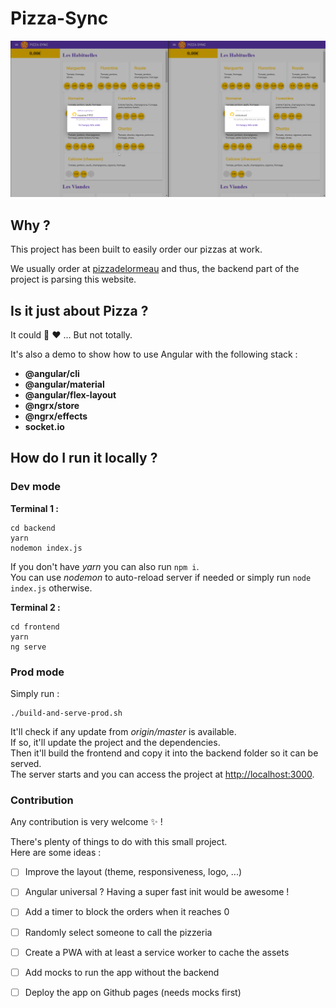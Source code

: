 # Pizza-Sync

![Image](./demo.gif?raw=true)

## Why ?
This project has been built to easily order our pizzas at work.

We usually order at [pizzadelormeau](http://www.pizzadelormeau.com) and thus, the backend part of the project is parsing this website.

## Is it just about Pizza ?
It could :pizza: :heart: ... But not totally.

It's also a demo to show how to use Angular with the following stack :
- **@angular/cli**  
- **@angular/material**  
- **@angular/flex-layout**  
- **@ngrx/store**  
- **@ngrx/effects**  
- **socket.io**  

## How do I run it locally ?
### Dev mode
**Terminal 1 :**
```
cd backend
yarn
nodemon index.js
```
If you don't have *yarn* you can also run `npm i`.  
You can use *nodemon* to auto-reload server if needed or simply run `node index.js` otherwise.

**Terminal 2 :**
```
cd frontend
yarn
ng serve
```

### Prod mode
Simply run :
```
./build-and-serve-prod.sh
```

It'll check if any update from *origin/master* is available.  
If so, it'll update the project and the dependencies.  
Then it'll build the frontend and copy it into the backend folder so it can be served.  
The server starts and you can access the project at [http://localhost:3000](http://localhost:3000).

### Contribution
Any contribution is very welcome :sparkles: !

There's plenty of things to do with this small project.  
Here are some ideas :  

- [ ] Improve the layout (theme, responsiveness, logo, ...)  
- [ ] Angular universal ? Having a super fast init would be awesome !  
- [ ] Add a timer to block the orders when it reaches 0  
- [ ] Randomly select someone to call the pizzeria  
- [ ] Create a PWA with at least a service worker to cache the assets  
- [ ] Add mocks to run the app without the backend  
- [ ] Deploy the app on Github pages (needs mocks first)  
  